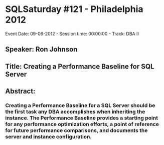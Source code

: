 # SQLSaturday #121 - Philadelphia 2012
Event Date: 09-06-2012 - Session time: 00:00:00 - Track: DBA II
## Speaker: Ron Johnson
## Title: Creating a Performance Baseline for SQL Server
## Abstract:
### Creating a Performance Baseline for a SQL Server should be the first task any DBA accomplishes when inheriting the instance.  The Performance Baseline provides a starting point for any performance optimization efforts, a point of reference for future performance comparisons, and documents the server and instance configuration.  
